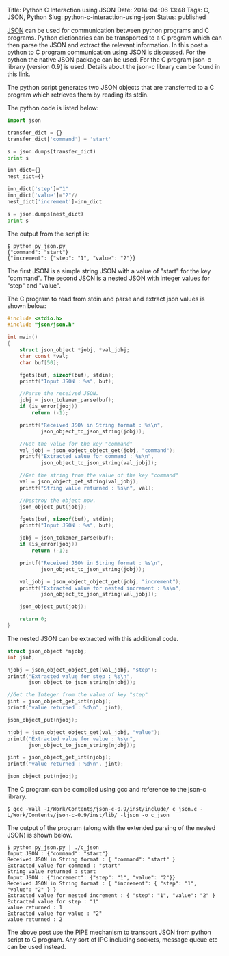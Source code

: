 Title: Python C Interaction using JSON
Date: 2014-04-06 13:48
Tags: C, JSON, Python
Slug: python-c-interaction-using-json
Status: published

[JSON](http://www.json.org/ "JSON site") can be used for communication
between python programs and C programs.
Python dictionaries can be transported to a C program which can then parse the
JSON and extract the relevant information. In this post a python to C program
communication using JSON is discussed.
For the python the native JSON package can be used. For the C program
json-c library (version 0.9) is used. Details about the json-c library can be
found in this
[link](https://github.com/json-c/json-c "json-c link").

The python script generates two JSON objects that are transferred to a C
program which retrieves them by reading its stdin.

The python code is listed below:

```python
import json

transfer_dict = {}
transfer_dict['command'] = 'start'

s = json.dumps(transfer_dict)
print s

inn_dict={}
nest_dict={}

inn_dict['step']="1"
inn_dict['value']="2"//
nest_dict['increment']=inn_dict

s = json.dumps(nest_dict)
print s
```

The output from the script is:

    $ python py_json.py
    {"command": "start"}
    {"increment": {"step": "1", "value": "2"}}

The first JSON is a simple string JSON with a value of "start" for the key
"command". The second JSON is a nested JSON with integer values for "step" and
"value".

The C program to read from stdin and parse and extract json values is
shown below:

```c
#include <stdio.h>
#include "json/json.h"

int main()
{
    struct json_object *jobj, *val_jobj;
    char const *val;
    char buf[50];

    fgets(buf, sizeof(buf), stdin);
    printf("Input JSON : %s", buf);

    //Parse the received JSON.
    jobj = json_tokener_parse(buf);
    if (is_error(jobj))
        return (-1);

    printf("Received JSON in String format : %s\n",
           json_object_to_json_string(jobj));

    //Get the value for the key "command"
    val_jobj = json_object_object_get(jobj, "command");
    printf("Extracted value for command : %s\n",
           json_object_to_json_string(val_jobj));

    //Get the string from the value of the key "command"
    val = json_object_get_string(val_jobj);
    printf("String value returned : %s\n", val);

    //Destroy the object now.
    json_object_put(jobj);

    fgets(buf, sizeof(buf), stdin);
    printf("Input JSON : %s", buf);

    jobj = json_tokener_parse(buf);
    if (is_error(jobj))
        return (-1);

    printf("Received JSON in String format : %s\n",
           json_object_to_json_string(jobj));

    val_jobj = json_object_object_get(jobj, "increment");
    printf("Extracted value for nested increment : %s\n",
           json_object_to_json_string(val_jobj));

    json_object_put(jobj);

    return 0;
}
```

The nested JSON can be extracted with this additional code.

```c
struct json_object *njobj;
int jint;

njobj = json_object_object_get(val_jobj, "step");
printf("Extracted value for step : %s\n",
       json_object_to_json_string(njobj));

//Get the Integer from the value of key "step"
jint = json_object_get_int(njobj);
printf("value returned : %d\n", jint);

json_object_put(njobj);

njobj = json_object_object_get(val_jobj, "value");
printf("Extracted value for value : %s\n",
       json_object_to_json_string(njobj));

jint = json_object_get_int(njobj);
printf("value returned : %d\n", jint);

json_object_put(njobj);
```

The C program can be compiled using gcc and reference to the json-c
library.

    $ gcc -Wall -I/Work/Contents/json-c-0.9/inst/include/ c_json.c -L/Work/Contents/json-c-0.9/inst/lib/ -ljson -o c_json

The output of the program (along with the extended parsing of the nested JSON)
is shown below.

    $ python py_json.py | ./c_json
    Input JSON : {"command": "start"}
    Received JSON in String format : { "command": "start" }
    Extracted value for command : "start"
    String value returned : start
    Input JSON : {"increment": {"step": "1", "value": "2"}}
    Received JSON in String format : { "increment": { "step": "1", "value": "2" } }
    Extracted value for nested increment : { "step": "1", "value": "2" }
    Extracted value for step : "1"
    value returned : 1
    Extracted value for value : "2"
    value returned : 2

The above post use the PIPE mechanism to transport JSON from python script to
C program.
Any sort of IPC including sockets, message queue etc can be used instead.
